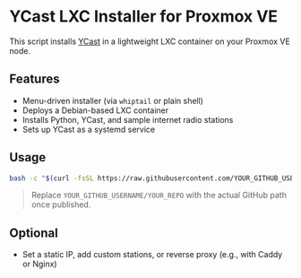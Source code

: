 # YCast LXC Installer for Proxmox VE

This script installs [YCast](https://github.com/milaq/YCast) in a lightweight LXC container on your Proxmox VE node.

## Features

- Menu-driven installer (via `whiptail` or plain shell)
- Deploys a Debian-based LXC container
- Installs Python, YCast, and sample internet radio stations
- Sets up YCast as a systemd service

## Usage

```bash
bash -c "$(curl -fsSL https://raw.githubusercontent.com/YOUR_GITHUB_USERNAME/YOUR_REPO/main/ycast-lxc/ycast-lxc-installer.sh)"
```

> Replace `YOUR_GITHUB_USERNAME/YOUR_REPO` with the actual GitHub path once published.

## Optional

- Set a static IP, add custom stations, or reverse proxy (e.g., with Caddy or Nginx)

